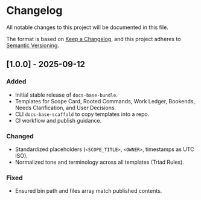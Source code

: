 # Changelog
All notable changes to this project will be documented in this file.

The format is based on [Keep a Changelog](https://keepachangelog.com/en/1.1.0/),
and this project adheres to [Semantic Versioning](https://semver.org/spec/v2.0.0.html).

## [1.0.0] - 2025-09-12
### Added
- Initial stable release of `docs-base-bundle`.
- Templates for Scope Card, Rooted Commands, Work Ledger, Bookends, Needs Clarification, and User Decisions.
- CLI `docs-base-scaffold` to copy templates into a repo.
- CI workflow and publish guidance.

### Changed
- Standardized placeholders (`<SCOPE_TITLE>`, `<OWNER>`, timestamps as UTC ISO).
- Normalized tone and terminology across all templates (Triad Rules).

### Fixed
- Ensured bin path and files array match published contents.
